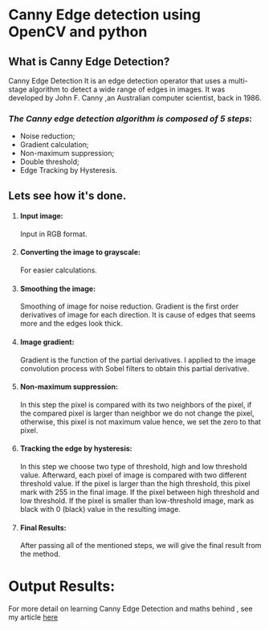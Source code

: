 # Canny Edge detection using OpenCV and python

## What is Canny Edge Detection?

Canny Edge Detection
It is an edge detection operator that uses a multi-stage algorithm to detect a wide range of edges in images.
It was developed by John F. Canny ,an Australian computer scientist, back in 1986.

### _The Canny edge detection algorithm is composed of 5 steps_:
+ Noise reduction;
+ Gradient calculation;
+ Non-maximum suppression;
+ Double threshold;
+ Edge Tracking by Hysteresis.

## Lets see how it's done.

1. #### Input image:  
    Input in RGB format.  

2. #### Converting the image to grayscale:
   For easier calculations.  

3. #### Smoothing the image:  
   Smoothing of image for noise reduction. Gradient is the first order derivatives of image for each direction.
   It is cause of edges that seems more and the edges look thick.  
        
4. #### Image gradient:  
   Gradient is the function of the partial derivatives. I applied to the image convolution process with Sobel filters to obtain this partial derivative.  

5. #### Non-maximum suppression:  
   In this step the pixel is compared with its two neighbors of the pixel, if the compared pixel is larger than neighbor we do not change the pixel,
   otherwise, this pixel is not maximum value hence, we set the zero to that pixel.

6. #### Tracking the edge by hysteresis:  
   In this step we choose two type of threshold, high and low threshold value. Afterward, each pixel of image is compared with two different threshold value.
   If the pixel is larger than the high threshold, this pixel mark with 255 in the final image.
   If the pixel between high threshold and low threshold. If the pixel is smaller than low-threshold image, mark as black with 0 (black) value in the resulting image.  
   
7. #### Final Results:  
   After passing all of the mentioned steps, we will give the final result from the method.
   
# Output Results:

For more detail on learning Canny Edge Detection and maths behind , see my article [here](https://medium.com/simply-dev/what-is-canny-edge-detection-cfefa272a8d0)


        
